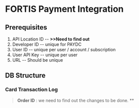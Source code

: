 # FORTIS Payment Integration

## Prerequisites

 1. API Location ID -- **>>Need to find out**
 2. Developer ID -- unique for PAYDC
 3. User ID -- unique per user / account / subscription
 4. User API Key -- unique per user
 5. URL  -- Should be unique

 ## DB Structure
### Card Transaction Log
>**Order ID** : we need to find out the changes to be done.
>**
 
 

<!--stackedit_data:
eyJoaXN0b3J5IjpbLTE5MzMwNzc5MzcsLTE3MDcyODE4MjQsLT
g4Mzg3NjExMSwxNjQxODA2NDQxXX0=
-->